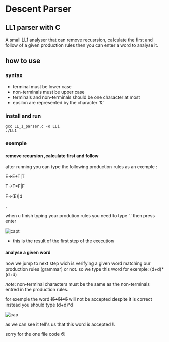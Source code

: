 #  Descent Parser
## LL1 parser with C
A small LL1 analyser that can remove recusrsion, calculate the first and follow of a given production rules then you can enter a word to analyse it.
## how to use
### syntax
- terminal must be lower case
- non-terminals must be upper case
- terminals and non-terminals should be one character at most
- epsilon are represented by the character '&'
### install and run
``` 
gcc LL_1_parser.c -o LL1 
./LL1
``` 
### exemple
#### remove recursion ,calculate first and follow
after running you can type the following production rules as an exemple :

E->E+T|T

T->T\*F|F

F->(E)|d

**.**

when u finish typing your prodution rules you need to type '.' then press enter

![capt](https://user-images.githubusercontent.com/59932913/167090016-2d3569d5-cf66-44b5-9325-1bc709091db1.PNG)

- this is the result of the first step of the execution 

#### analyse a given word
now we jump to next step wich is verifying a given word matching our production rules (grammar) or not.
so we type this word for exemple:
(d+d)\*(d+d)

*note*: non-terminal characters must be the same as the non-terminals entred in the production rules.

for exemple the word ~~(5+5)*5~~  will not be accepted despite it is correct instead you should type (d+d)\*d 

![cap](https://user-images.githubusercontent.com/59932913/167091717-4eb2ddb1-b2fe-4194-a76b-bbb9b2fd1317.PNG)

as we can see it tell's us that this word is accepted !.



sorry for the one file code 😕

